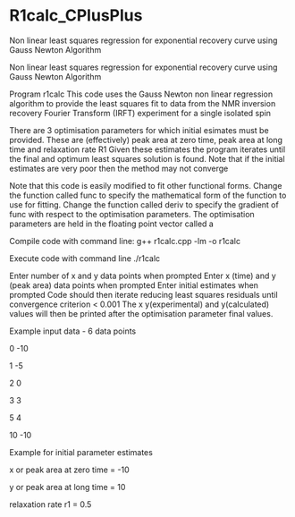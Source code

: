 # R1calc_CPlusPlus
Non linear least squares regression for exponential recovery curve using Gauss Newton Algorithm 

Non linear least squares regression for exponential recovery curve using Gauss Newton Algorithm

Program r1calc This code uses the Gauss Newton non linear regression algorithm to provide the least squares 
fit to data from the NMR inversion recovery Fourier Transform (IRFT) experiment for a single isolated spin

There are 3 optimisation parameters for which initial esimates must be provided.
These are (effectively) peak area at zero time, peak area at long time and relaxation rate R1
Given these estimates the program iterates until the final and optimum least squares solution is found.
Note that if the initial estimates are very poor then the method may not converge

Note that this code is easily modified to fit other functional forms.
Change the function called func to specify the mathematical form of the function to use for fitting. 
Change the function called deriv to specify the gradient of func with respect to the optimisation parameters. 
The optimisation parameters are held in the floating point vector called a

Compile code with command line:
g++ r1calc.cpp -lm -o r1calc

Execute code with command line 
./r1calc 

Enter number of x and y data points when prompted
Enter x (time) and y (peak area) data points when prompted 
Enter initial estimates when prompted 
Code should then iterate reducing least squares residuals 
until convergence criterion < 0.001 
The x y(experimental) and y(calculated) values will then be printed
after the optimisation parameter final values. 

Example input data - 6 data points

0 	-10

1 	-5

2 	0

3 	3

5 	4

10 	-10

Example for initial parameter estimates

x or peak area at zero time = -10

y or peak area at long time = 10

relaxation rate r1 = 0.5

